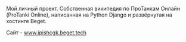 Мой личный проект. Собственная википедия по ПроТанкам Онлайн (ProTanki Online), написанная на Python Django и развёрнутая на хостинге Beget.

Сайт - www.ipishcgk.beget.tech
